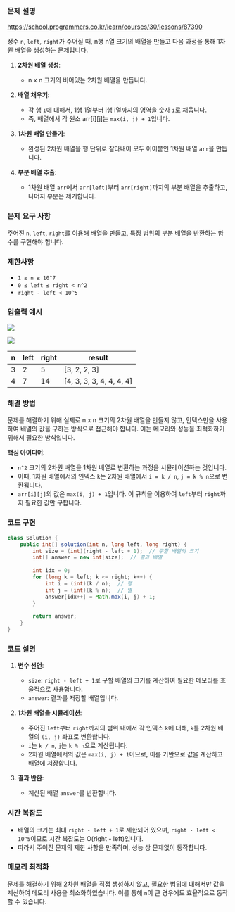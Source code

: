 ### 문제 설명
https://school.programmers.co.kr/learn/courses/30/lessons/87390

정수 `n`, `left`, `right`가 주어질 때, n행 n열 크기의 배열을 만들고 다음 과정을 통해 1차원 배열을 생성하는 문제입니다.

1. **2차원 배열 생성**:
    - n x n 크기의 비어있는 2차원 배열을 만듭니다.

2. **배열 채우기**:
    - 각 행 `i`에 대해서, 1행 1열부터 i행 i열까지의 영역을 숫자 `i`로 채웁니다.
    - 즉, 배열에서 각 원소 arr[i][j]는 `max(i, j) + 1`입니다.

3. **1차원 배열 만들기**:
    - 완성된 2차원 배열을 행 단위로 잘라내어 모두 이어붙인 1차원 배열 `arr`을 만듭니다.

4. **부분 배열 추출**:
    - 1차원 배열 `arr`에서 `arr[left]`부터 `arr[right]`까지의 부분 배열을 추출하고, 나머지 부분은 제거합니다.

### 문제 요구 사항

주어진 `n`, `left`, `right`를 이용해 배열을 만들고, 특정 범위의 부분 배열을 반환하는 함수를 구현해야 합니다.

### 제한사항

- `1 ≤ n ≤ 10^7`
- `0 ≤ left ≤ right < n^2`
- `right - left < 10^5`

### 입출력 예시
![](https://i.postimg.cc/SxrF7K5z/Flattened-Fills-ex1.gif)

![](https://i.postimg.cc/sXMkr42p/Flattened-Fills-ex2.gif)

| n  | left | right | result              |
|----|------|-------|---------------------|
| 3  | 2    | 5     | [3, 2, 2, 3]        |
| 4  | 7    | 14    | [4, 3, 3, 3, 4, 4, 4, 4] |

### 해결 방법

문제를 해결하기 위해 실제로 n x n 크기의 2차원 배열을 만들지 않고, 인덱스만을 사용하여 배열의 값을 구하는 방식으로 접근해야 합니다. 이는 메모리와 성능을 최적화하기 위해서 필요한 방식입니다.

**핵심 아이디어**:
- `n^2` 크기의 2차원 배열을 1차원 배열로 변환하는 과정을 시뮬레이션하는 것입니다.
- 이때, 1차원 배열에서의 인덱스 `k`는 2차원 배열에서 `i = k / n`, `j = k % n`으로 변환됩니다.
- `arr[i][j]`의 값은 `max(i, j) + 1`입니다. 이 규칙을 이용하여 `left`부터 `right`까지 필요한 값만 구합니다.

### 코드 구현

```java
class Solution {
    public int[] solution(int n, long left, long right) {
        int size = (int)(right - left + 1);  // 구할 배열의 크기
        int[] answer = new int[size];  // 결과 배열
        
        int idx = 0;
        for (long k = left; k <= right; k++) {
            int i = (int)(k / n);  // 행
            int j = (int)(k % n);  // 열
            answer[idx++] = Math.max(i, j) + 1;
        }
        
        return answer;
    }
}
```

### 코드 설명

1. **변수 선언**:
    - `size`: `right - left + 1`로 구할 배열의 크기를 계산하여 필요한 메모리를 효율적으로 사용합니다.
    - `answer`: 결과를 저장할 배열입니다.

2. **1차원 배열을 시뮬레이션**:
    - 주어진 `left`부터 `right`까지의 범위 내에서 각 인덱스 `k`에 대해, `k`를 2차원 배열의 `(i, j)` 좌표로 변환합니다.
    - `i`는 `k / n`, `j`는 `k % n`으로 계산됩니다.
    - 2차원 배열에서의 값은 `max(i, j) + 1`이므로, 이를 기반으로 값을 계산하고 배열에 저장합니다.

3. **결과 반환**:
    - 계산된 배열 `answer`를 반환합니다.

### 시간 복잡도

- 배열의 크기는 최대 `right - left + 1`로 제한되어 있으며, `right - left < 10^5`이므로 시간 복잡도는 O(right - left)입니다.
- 따라서 주어진 문제의 제한 사항을 만족하며, 성능 상 문제없이 동작합니다.

### 메모리 최적화

문제를 해결하기 위해 2차원 배열을 직접 생성하지 않고, 필요한 범위에 대해서만 값을 계산하여 메모리 사용을 최소화하였습니다. 이를 통해 `n`이 큰 경우에도 효율적으로 동작할 수 있습니다.